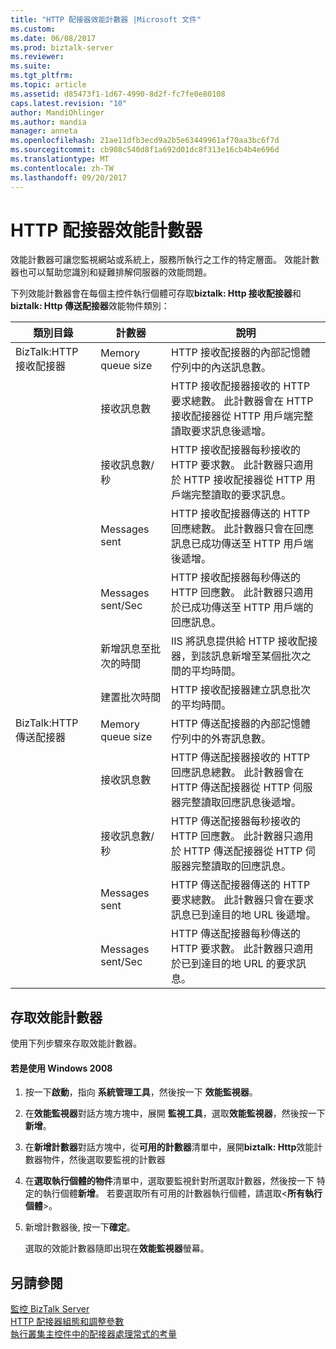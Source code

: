 ```yaml
---
title: "HTTP 配接器效能計數器 |Microsoft 文件"
ms.custom: 
ms.date: 06/08/2017
ms.prod: biztalk-server
ms.reviewer: 
ms.suite: 
ms.tgt_pltfrm: 
ms.topic: article
ms.assetid: d85473f1-1d67-4990-8d2f-fc7fe0e80108
caps.latest.revision: "10"
author: MandiOhlinger
ms.author: mandia
manager: anneta
ms.openlocfilehash: 21ae11dfb3ecd9a2b5e63449961af70aa3bc6f7d
ms.sourcegitcommit: cb908c540d8f1a692d01dc8f313e16cb4b4e696d
ms.translationtype: MT
ms.contentlocale: zh-TW
ms.lasthandoff: 09/20/2017
---
```

# <a name="http-adapter-performance-counters"></a>HTTP 配接器效能計數器
效能計數器可讓您監視網站或系統上，服務所執行之工作的特定層面。 效能計數器也可以幫助您識別和疑難排解伺服器的效能問題。  
  
 下列效能計數器會在每個主控件執行個體可存取**biztalk: Http 接收配接器**和**biztalk: Http 傳送配接器**效能物件類別：  
  
|**類別目錄**|**計數器**|**說明**|  
|------------------|-----------------|---------------------|  
|BizTalk:HTTP 接收配接器|Memory queue size|HTTP 接收配接器的內部記憶體佇列中的內送訊息數。|  
||接收訊息數|HTTP 接收配接器接收的 HTTP 要求總數。 此計數器會在 HTTP 接收配接器從 HTTP 用戶端完整讀取要求訊息後遞增。|  
||接收訊息數/秒|HTTP 接收配接器每秒接收的 HTTP 要求數。 此計數器只適用於 HTTP 接收配接器從 HTTP 用戶端完整讀取的要求訊息。|  
||Messages sent|HTTP 接收配接器傳送的 HTTP 回應總數。 此計數器只會在回應訊息已成功傳送至 HTTP 用戶端後遞增。|  
||Messages sent/Sec|HTTP 接收配接器每秒傳送的 HTTP 回應數。 此計數器只適用於已成功傳送至 HTTP 用戶端的回應訊息。|  
||新增訊息至批次的時間|IIS 將訊息提供給 HTTP 接收配接器，到該訊息新增至某個批次之間的平均時間。|  
||建置批次時間|HTTP 接收配接器建立訊息批次的平均時間。|  
|BizTalk:HTTP 傳送配接器|Memory queue size|HTTP 傳送配接器的內部記憶體佇列中的外寄訊息數。|  
||接收訊息數|HTTP 傳送配接器接收的 HTTP 回應訊息總數。 此計數器會在 HTTP 傳送配接器從 HTTP 伺服器完整讀取回應訊息後遞增。|  
||接收訊息數/秒|HTTP 傳送配接器每秒接收的 HTTP 回應數。 此計數器只適用於 HTTP 傳送配接器從 HTTP 伺服器完整讀取的回應訊息。|  
||Messages sent|HTTP 傳送配接器傳送的 HTTP 要求總數。 此計數器只會在要求訊息已到達目的地 URL 後遞增。|  
||Messages sent/Sec|HTTP 傳送配接器每秒傳送的 HTTP 要求數。 此計數器只適用於已到達目的地 URL 的要求訊息。|  
  
## <a name="to-access-performance-counters"></a>存取效能計數器  
 使用下列步驟來存取效能計數器。  
  
#### <a name="if-you-are-using-windows-2008"></a>若是使用 Windows 2008  
  
1.  按一下**啟動**，指向 **系統管理工具**，然後按一下 **效能監視器**。  
  
2.  在**效能監視器**對話方塊方塊中，展開 **監視工具**，選取**效能監視器**，然後按一下 **新增**。  
  
3.  在**新增計數器**對話方塊中，從**可用的計數器**清單中，展開**biztalk: Http**效能計數器物件，然後選取要監視的計數器  
  
4.  在**選取執行個體的物件**清單中，選取要監視針對所選取計數器，然後按一下 特定的執行個體**新增**。  若要選取所有可用的計數器執行個體，請選取\<**所有執行個體**>。  
  
5.  新增計數器後, 按一下**確定**。  
  
     選取的效能計數器隨即出現在**效能監視器**螢幕。  
  
## <a name="see-also"></a>另請參閱  
 [監控 BizTalk Server](../core/monitoring-biztalk-server.md)   
 [HTTP 配接器組態和調整參數](../core/http-adapter-configuration-and-tuning-parameters.md)   
 [執行叢集主控件中的配接器處理常式的考量](../core/considerations-for-running-adapter-handlers-within-a-clustered-host1.md)
